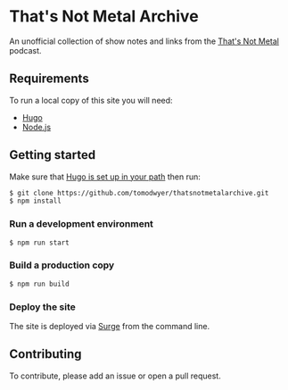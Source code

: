 # That's Not Metal Archive

An unofficial collection of show notes and links from the
[That's Not Metal](http://thatsnotmetal.net/) podcast.

## Requirements

To run a local copy of this site you will need:

- [Hugo](https://gohugo.io/)
- [Node.js](https://nodejs.org/en/)

## Getting started

Make sure that [Hugo is set up in your path](https://gohugo.io/getting-started/installing/) then run:

```bash
$ git clone https://github.com/tomodwyer/thatsnotmetalarchive.git
$ npm install
```


### Run a development environment

```bash
$ npm run start
```


### Build a production copy

```bash
$ npm run build
```

### Deploy the site

The site is deployed via [Surge](https://surge.sh) from the command line.

## Contributing

To contribute, please add an issue or open a pull request.
